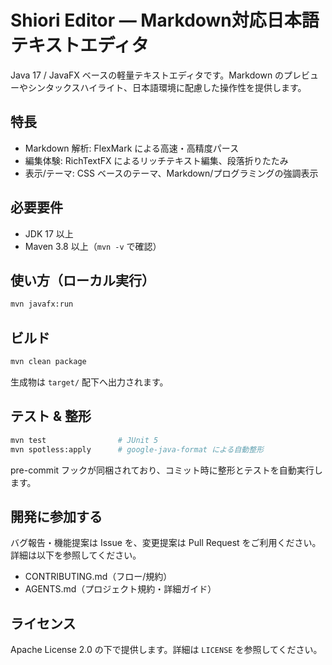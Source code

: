 # Shiori Editor — Markdown対応日本語テキストエディタ

Java 17 / JavaFX ベースの軽量テキストエディタです。Markdown のプレビューやシンタックスハイライト、日本語環境に配慮した操作性を提供します。

## 特長
- Markdown 解析: FlexMark による高速・高精度パース
- 編集体験: RichTextFX によるリッチテキスト編集、段落折りたたみ
- 表示/テーマ: CSS ベースのテーマ、Markdown/プログラミングの強調表示

## 必要要件
- JDK 17 以上
- Maven 3.8 以上（`mvn -v` で確認）

## 使い方（ローカル実行）
```bash
mvn javafx:run
```

## ビルド
```bash
mvn clean package
```
生成物は `target/` 配下へ出力されます。

## テスト & 整形
```bash
mvn test                # JUnit 5
mvn spotless:apply      # google-java-format による自動整形
```
pre-commit フックが同梱されており、コミット時に整形とテストを自動実行します。

## 開発に参加する
バグ報告・機能提案は Issue を、変更提案は Pull Request をご利用ください。詳細は以下を参照してください。
- CONTRIBUTING.md（フロー/規約）
- AGENTS.md（プロジェクト規約・詳細ガイド）

## ライセンス
Apache License 2.0 の下で提供します。詳細は `LICENSE` を参照してください。
